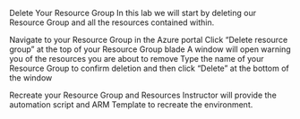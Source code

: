 Delete Your Resource Group
In this lab we will start by deleting our Resource Group and all the resources contained within.

Navigate to your Resource Group in the Azure portal
Click “Delete resource group” at the top of your Resource Group blade
A window will open warning you of the resources you are about to remove
Type the name of your Resource Group to confirm deletion and then click “Delete” at the bottom of the window

Recreate your Resource Group and Resources
Instructor will provide the automation script and ARM Template to recreate the environment.
